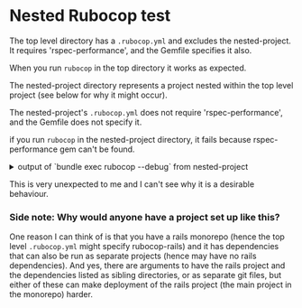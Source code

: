 # Nested Rubocop test

The top level directory has a `.rubocop.yml` and excludes the nested-project.
It requires 'rspec-performance', and the Gemfile specifies it also.

When you run `rubocop` in the top directory it works as expected.

The nested-project directory represents a project nested within the top level project (see below for why it might occur).

The nested-project's `.rubocop.yml` does not require 'rspec-performance', and the Gemfile does not specify it.

if you run `rubocop` in the nested-project directory, it fails because rspec-performance gem can't be found. 

<details>
  <summary>output of `bundle exec rubocop --debug` from nested-project</summary>
  
```
For /rubocop-nested-test/nested-project: configuration from /rubocop-nested-test/nested-project/.rubocop.yml
Default configuration from ...../gems/rubocop-1.36.0/config/default.yml
AllCops/Exclude configuration from /rubocop-nested-test/.rubocop.yml
cannot load such file -- rubocop-performance
...../gems/rubocop-1.36.0/lib/rubocop/feature_loader.rb:46:in `rescue in rescue in load'
...../gems/rubocop-1.36.0/lib/rubocop/feature_loader.rb:39:in `rescue in load'
...../gems/rubocop-1.36.0/lib/rubocop/feature_loader.rb:32:in `load'
...../gems/rubocop-1.36.0/lib/rubocop/feature_loader.rb:21:in `load'
...../gems/rubocop-1.36.0/lib/rubocop/config_loader_resolver.rb:14:in `block (2 levels) in resolve_requires'
...../gems/rubocop-1.36.0/lib/rubocop/config_loader_resolver.rb:13:in `each'
...../gems/rubocop-1.36.0/lib/rubocop/config_loader_resolver.rb:13:in `block in resolve_requires'
...../gems/rubocop-1.36.0/lib/rubocop/config_loader_resolver.rb:12:in `tap'
...../gems/rubocop-1.36.0/lib/rubocop/config_loader_resolver.rb:12:in `resolve_requires'
...../gems/rubocop-1.36.0/lib/rubocop/config_loader.rb:46:in `load_file'
...../gems/rubocop-1.36.0/lib/rubocop/config_loader.rb:130:in `add_excludes_from_files'
...../gems/rubocop-1.36.0/lib/rubocop/config_loader.rb:110:in `configuration_from_file'
...../gems/rubocop-1.36.0/lib/rubocop/config_store.rb:68:in `for_dir'
...../gems/rubocop-1.36.0/lib/rubocop/config_store.rb:47:in `for_pwd'
...../gems/rubocop-1.36.0/lib/rubocop/cli.rb:99:in `parallel_by_default!'
...../gems/rubocop-1.36.0/lib/rubocop/cli.rb:46:in `run'
...../gems/rubocop-1.36.0/exe/rubocop:19:in `block in <top (required)>'
...../lib/ruby/2.7.0/benchmark.rb:308:in `realtime'
...../gems/rubocop-1.36.0/exe/rubocop:19:in `<top (required)>'
...../bin/rubocop:25:in `load'
...../bin/rubocop:25:in `<main>'
...../bin/ruby_executable_hooks:22:in `eval'
...../bin/ruby_executable_hooks:22:in `<main>'
```
</details>
  
This is very unexpected to me and I can't see why it is a desirable behaviour.

### Side note: Why would anyone have a project set up like this?

One reason I can think of is that you have a rails monorepo (hence the top level `.rubocop.yml` might specify rubocop-rails) and it has dependencies that can also be run as separate projects (hence may have no rails dependencies). And yes, there are arguments to have the rails project and the dependencies listed as sibling directories, or as separate git files, but either of these can make deployment of the rails project (the main project in the monorepo) harder.

